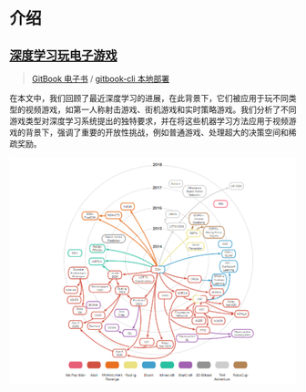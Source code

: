 # 介绍

## [深度学习玩电子游戏](http://arxiv.org/pdf/1708.07902)

> [GitBook 电子书](https://hujian.gitbook.io/deep-reinforcement-learning/) / [gitbook-cli  本地部署](https://www.npmjs.com/package/gitbook-cli)

在本文中，我们回顾了最近深度学习的进展，在此背景下，它们被应用于玩不同类型的视频游戏，如第一人称射击游戏、街机游戏和实时策略游戏。我们分析了不同游戏类型对深度学习系统提出的独特要求，并在将这些机器学习方法应用于视频游戏的背景下，强调了重要的开放性挑战，例如普通游戏、处理超大的决策空间和稀疏奖励。

![](.gitbook/assets/all-1.png)

